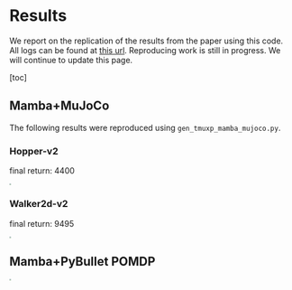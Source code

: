 # Results
We report on the replication of the results from the paper using this code. All logs can be found at [this url](https://box.nju.edu.cn/d/fe0603fd2bd5479eb8ee/). Reproducing work is still in progress. We will continue to update this page.

[toc]

## Mamba+MuJoCo
The following results were reproduced using `gen_tmuxp_mamba_mujoco.py`.
### Hopper-v2
final return: 4400

<img src="https://sky.luofm.site:13284/luofm/2024/07/07/668aaf49be50c.png" style="zoom:20%;" />

### Walker2d-v2
final return: 9495

<img src="https://sky.luofm.site:13284/luofm/2024/07/07/668aaf6bdb48b.png" style="zoom: 20%;" />

## Mamba+PyBullet POMDP
<img src="https://sky.luofm.site:13284/luofm/2024/07/08/668c03006f95b.png" style="zoom: 20%;" />
